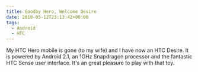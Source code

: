 ```yaml
---
title: Goodby Hero, Welcome Desire
date: 2010-05-12T23:13:42+00:00
tags:
  - Android
  - HTC
---
```


My HTC Hero mobile is gone (to my wife) and I have now an HTC Desire.
It is powered by Android 2.1, an 1GHz Snapdragon processor and the fantastic
HTC Sense user interface. It's an great pleasure to play with that toy.
